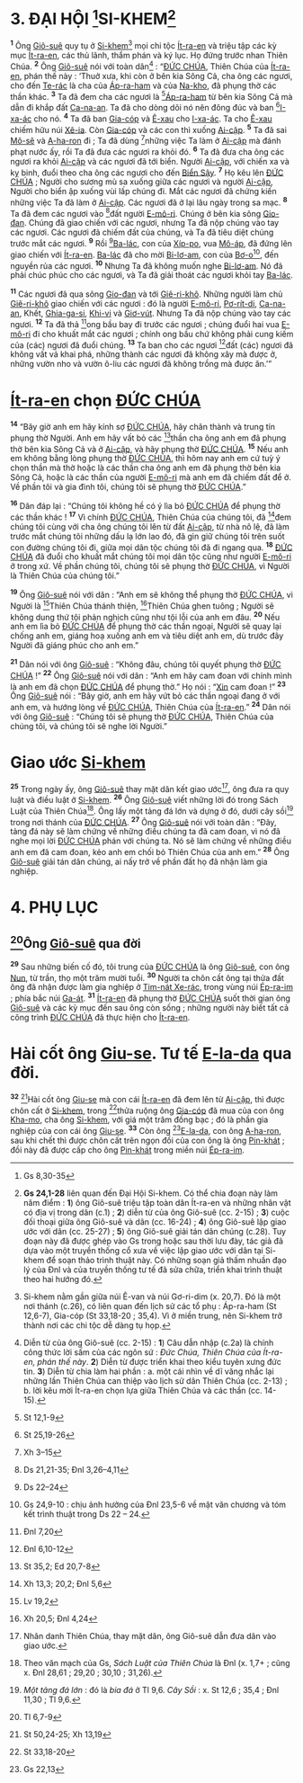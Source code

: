 # 3. ĐẠI HỘI [^1*]SI-KHEM[^1]
<sup><b>1</b></sup> Ông [Giô-suê]() quy tụ ở [Si-khem]()[^2] mọi chi tộc [Ít-ra-en]() và triệu tập các kỳ mục [Ít-ra-en](), các thủ lãnh, thẩm phán và ký lục. Họ đứng trước nhan Thiên Chúa. <sup><b>2</b></sup> Ông [Giô-suê]() nói với toàn dân[^3] : “[ĐỨC CHÚA](), Thiên Chúa của [Ít-ra-en](), phán thế này : ‘Thuở xưa, khi còn ở bên kia Sông Cả, cha ông các ngươi, cho đến [Te-rác]() là cha của [Áp-ra-ham]() và của [Na-kho](), đã phụng thờ các thần khác. <sup><b>3</b></sup> Ta đã đem cha các ngươi là [^2*][Áp-ra-ham]() từ bên kia Sông Cả mà dẫn đi khắp đất [Ca-na-an](). Ta đã cho dòng dõi nó nên đông đúc và ban [^3*][I-xa-ác]() cho nó. <sup><b>4</b></sup> Ta đã ban [Gia-cóp]() và [Ê-xau]() cho [I-xa-ác](). Ta cho [Ê-xau]() chiếm hữu núi [Xê-ia](). Còn [Gia-cóp]() và các con thì xuống [Ai-cập](). <sup><b>5</b></sup> Ta đã sai [Mô-sê]() và [A-ha-ron]() đi ; Ta đã dùng [^4*]những việc Ta làm ở [Ai-cập]() mà đánh phạt nước ấy, rồi Ta đã đưa các ngươi ra khỏi đó. <sup><b>6</b></sup> Ta đã đưa cha ông các ngươi ra khỏi [Ai-cập]() và các ngươi đã tới biển. Người [Ai-cập](), với chiến xa và kỵ binh, đuổi theo cha ông các ngươi cho đến [Biển Sậy](). <sup><b>7</b></sup> Họ kêu lên [ĐỨC CHÚA]() ; Người cho sương mù sa xuống giữa các ngươi và người [Ai-cập](), Người cho biển ập xuống vùi lấp chúng đi. Mắt các ngươi đã chứng kiến những việc Ta đã làm ở [Ai-cập](). Các ngươi đã ở lại lâu ngày trong sa mạc. <sup><b>8</b></sup> Ta đã đem các ngươi vào [^5*]đất người [E-mô-ri](). Chúng ở bên kia sông [Gio-đan](). Chúng đã giao chiến với các ngươi, nhưng Ta đã nộp chúng vào tay các ngươi. Các ngươi đã chiếm đất của chúng, và Ta đã tiêu diệt chúng trước mắt các ngươi. <sup><b>9</b></sup> Rồi [^6*][Ba-lác](), con của [Xíp-po](), vua [Mô-áp](), đã đứng lên giao chiến với [Ít-ra-en](). [Ba-lác]() đã cho mời [Bi-lơ-am](), con của [Bơ-o]()[^4], đến nguyền rủa các ngươi. <sup><b>10</b></sup> Nhưng Ta đã không muốn nghe [Bi-lơ-am](). Nó đã phải chúc phúc cho các ngươi, và Ta đã giải thoát các ngươi khỏi tay [Ba-lác]().

<sup><b>11</b></sup> Các ngươi đã qua sông [Gio-đan]() và tới [Giê-ri-khô](). Những người làm chủ [Giê-ri-khô]() giao chiến với các ngươi : đó là người [E-mô-ri](), [Pơ-rít-di](), [Ca-na-an](), Khết, [Ghia-ga-si](), [Khi-vi]() và [Giơ-vút](). Nhưng Ta đã nộp chúng vào tay các ngươi. <sup><b>12</b></sup> Ta đã thả [^7*]ong bầu bay đi trước các ngươi ; chúng đuổi hai vua [E-mô-ri]() đi cho khuất mắt các ngươi ; chính ong bầu chứ không phải cung kiếm của (các) ngươi đã đuổi chúng. <sup><b>13</b></sup> Ta ban cho các ngươi [^8*]đất (các) ngươi đã không vất vả khai phá, những thành các ngươi đã không xây mà được ở, những vườn nho và vườn ô-liu các ngươi đã không trồng mà được ăn.’”


# [Ít-ra-en]() chọn [ĐỨC CHÚA]()
<sup><b>14</b></sup> “Bây giờ anh em hãy kính sợ [ĐỨC CHÚA](), hãy chân thành và trung tín phụng thờ Người. Anh em hãy vất bỏ các [^9*]thần cha ông anh em đã phụng thờ bên kia Sông Cả và ở [Ai-cập](), và hãy phụng thờ [ĐỨC CHÚA](). <sup><b>15</b></sup> Nếu anh em không bằng lòng phụng thờ [ĐỨC CHÚA](), thì hôm nay anh em cứ tuỳ ý chọn thần mà thờ hoặc là các thần cha ông anh em đã phụng thờ bên kia Sông Cả, hoặc là các thần của người [E-mô-ri]() mà anh em đã chiếm đất để ở. Về phần tôi và gia đình tôi, chúng tôi sẽ phụng thờ [ĐỨC CHÚA]().”

<sup><b>16</b></sup> Dân đáp lại : “Chúng tôi không hề có ý lìa bỏ [ĐỨC CHÚA]() để phụng thờ các thần khác ! <sup><b>17</b></sup> Vì chính [ĐỨC CHÚA](), Thiên Chúa của chúng tôi, đã [^10*]đem chúng tôi cùng với cha ông chúng tôi lên từ đất [Ai-cập](), từ nhà nô lệ, đã làm trước mắt chúng tôi những dấu lạ lớn lao đó, đã gìn giữ chúng tôi trên suốt con đường chúng tôi đi, giữa mọi dân tộc chúng tôi đã đi ngang qua. <sup><b>18</b></sup> [ĐỨC CHÚA]() đã đuổi cho khuất mắt chúng tôi mọi dân tộc cũng như người [E-mô-ri]() ở trong xứ. Về phần chúng tôi, chúng tôi sẽ phụng thờ [ĐỨC CHÚA](), vì Người là Thiên Chúa của chúng tôi.”

<sup><b>19</b></sup> Ông [Giô-suê]() nói với dân : “Anh em sẽ không thể phụng thờ [ĐỨC CHÚA](), vì Người là [^11*]Thiên Chúa thánh thiện, [^12*]Thiên Chúa ghen tuông ; Người sẽ không dung thứ tội phản nghịch cũng như tội lỗi của anh em đâu. <sup><b>20</b></sup> Nếu anh em lìa bỏ [ĐỨC CHÚA]() để phụng thờ các thần ngoại, Người sẽ quay lại chống anh em, giáng hoạ xuống anh em và tiêu diệt anh em, dù trước đây Người đã giáng phúc cho anh em.”

<sup><b>21</b></sup> Dân nói với ông [Giô-suê]() : “Không đâu, chúng tôi quyết phụng thờ [ĐỨC CHÚA]() !” <sup><b>22</b></sup> Ông [Giô-suê]() nói với dân : “Anh em hãy cam đoan với chính mình là anh em đã chọn [ĐỨC CHÚA]() để phụng thờ.” Họ nói : “[Xin]() cam đoan !” <sup><b>23</b></sup> Ông [Giô-suê]() nói : “Bây giờ, anh em hãy vứt bỏ các thần ngoại đang ở với anh em, và hướng lòng về [ĐỨC CHÚA](), Thiên Chúa của [Ít-ra-en]().” <sup><b>24</b></sup> Dân nói với ông [Giô-suê]() : “Chúng tôi sẽ phụng thờ [ĐỨC CHÚA](), Thiên Chúa của chúng tôi, và chúng tôi sẽ nghe lời Người.”


# Giao ước [Si-khem]()
<sup><b>25</b></sup> Trong ngày ấy, ông [Giô-suê]() thay mặt dân kết giao ước[^5], ông đưa ra quy luật và điều luật ở [Si-khem](). <sup><b>26</b></sup> Ông [Giô-suê]() viết những lời đó trong Sách Luật của Thiên Chúa[^6]. Ông lấy một tảng đá lớn và dựng ở đó, dưới cây sồi[^7] trong nơi thánh của [ĐỨC CHÚA](). <sup><b>27</b></sup> Ông [Giô-suê]() nói với toàn dân : “Đây, tảng đá này sẽ làm chứng về những điều chúng ta đã cam đoan, vì nó đã nghe mọi lời [ĐỨC CHÚA]() phán với chúng ta. Nó sẽ làm chứng về những điều anh em đã cam đoan, kẻo anh em chối bỏ Thiên Chúa của anh em.” <sup><b>28</b></sup> Ông [Giô-suê]() giải tán dân chúng, ai nấy trở về phần đất họ đã nhận làm gia nghiệp.


# 4. PHỤ LỤC

## [^13*]Ông [Giô-suê]() qua đời
<sup><b>29</b></sup> Sau những biến cố đó, tôi trung của [ĐỨC CHÚA]() là ông [Giô-suê](), con ông [Nun](), từ trần, thọ một trăm mười tuổi. <sup><b>30</b></sup> Người ta chôn cất ông tại thửa đất ông đã nhận được làm gia nghiệp ở [Tim-nát Xe-rác](), trong vùng núi [Ép-ra-im]() ; phía bắc núi [Ga-át](). <sup><b>31</b></sup> [Ít-ra-en]() đã phụng thờ [ĐỨC CHÚA]() suốt thời gian ông [Giô-suê]() và các kỳ mục đến sau ông còn sống ; những người này biết tất cả công trình [ĐỨC CHÚA]() đã thực hiện cho [Ít-ra-en]().


# Hài cốt ông [Giu-se](). Tư tế [E-la-da]() qua đời.
<sup><b>32</b></sup> [^14*]Hài cốt ông [Giu-se]() mà con cái [Ít-ra-en]() đã đem lên từ [Ai-cập](), thì được chôn cất ở [Si-khem](), trong [^15*]thửa ruộng ông [Gia-cóp]() đã mua của con ông [Kha-mo](), cha ông [Si-khem](), với giá một trăm đồng bạc ; đó là phần gia nghiệp của con cái ông [Giu-se](). <sup><b>33</b></sup> Còn ông [^16*][E-la-da](), con ông [A-ha-ron](), sau khi chết thì được chôn cất trên ngọn đồi của con ông là ông [Pin-khát]() ; đồi này đã được cấp cho ông [Pin-khát]() trong miền núi [Ép-ra-im]().

[^1]: **Gs 24,1-28** liên quan đến Đại Hội Si-khem. Có thể chia đoạn này làm năm điểm : **1**) ông Giô-suê triệu tập toàn dân Ít-ra-en và những nhân vật có địa vị trong dân (c.1) ; **2**) diễn từ của ông Giô-suê (cc. 2-15) ; **3**) cuộc đối thoại giữa ông Giô-suê và dân (cc. 16-24) ; **4**) ông Giô-suê lập giao ước với dân (cc. 25-27) ; **5**) ông Giô-suê giải tán dân chúng (c.28). Tuy đoạn này đã được ghép vào Gs trong hoặc sau thời lưu đày, tác giả đã dựa vào một truyền thống cổ xưa về việc lập giao ước với dân tại Si-khem để soạn thảo trình thuật này. Có những soạn giả thấm nhuần đạo lý của Đnl và của truyền thống tư tế đã sửa chữa, triển khai trình thuật theo hai hướng đó.
[^2]: Si-khem nằm gần giữa núi Ê-van và núi Gơ-ri-dim (x. 20,7). Đó là một nơi thánh (c.26), có liên quan đến lịch sử các tổ phụ : Áp-ra-ham (St 12,6-7), Gia-cóp (St 33,18-20 ; 35,4). Vì ở miền trung, nên Si-khem trở thành nơi các chi tộc dễ dàng tụ họp.
[^3]: Diễn từ của ông Giô-suê (cc. 2-15) : **1**) Câu dẫn nhập (c.2a) là chính công thức lời sấm của các ngôn sứ : *Đức Chúa, Thiên Chúa của Ít-ra-en, phán thế này*. **2**) Diễn từ được triển khai theo kiểu tuyên xưng đức tin. **3**) Diễn từ chia làm hai phần : a. một cái nhìn về dĩ vãng nhắc lại những lần Thiên Chúa can thiệp vào lịch sử dân Thiên Chúa (cc. 2-13) ; b. lời kêu mời Ít-ra-en chọn lựa giữa Thiên Chúa và các thần (cc. 14-15).
[^4]: Gs 24,9-10 : chịu ảnh hưởng của Đnl 23,5-6 về mặt văn chương và tóm kết trình thuật trong Ds 22 – 24.
[^5]: Nhân danh Thiên Chúa, thay mặt dân, ông Giô-suê dẫn đưa dân vào giao ước.
[^6]: Theo văn mạch của Gs, *Sách Luật của Thiên Chúa* là Đnl (x. 1,7+ ; cũng x. Đnl 28,61 ; 29,20 ; 30,10 ; 31,26).
[^7]: *Một tảng đá lớn* : đó là *bia đá* ở Tl 9,6. *Cây Sồi* : x. St 12,6 ; 35,4 ; Đnl 11,30 ; Tl 9,6.
[^1*]: Gs 8,30-35
[^2*]: St 12,1-9
[^3*]: St 25,19-26
[^4*]: Xh 3–15
[^5*]: Ds 21,21-35; Đnl 3,26–4,11
[^6*]: Ds 22–24
[^7*]: Đnl 7,20
[^8*]: Đnl 6,10-12
[^9*]: St 35,2; Ed 20,7-8
[^10*]: Xh 13,3; 20,2; Đnl 5,6
[^11*]: Lv 19,2
[^12*]: Xh 20,5; Đnl 4,24
[^13*]: Tl 6,7-9
[^14*]: St 50,24-25; Xh 13,19
[^15*]: St 33,18-20
[^16*]: Gs 22,13